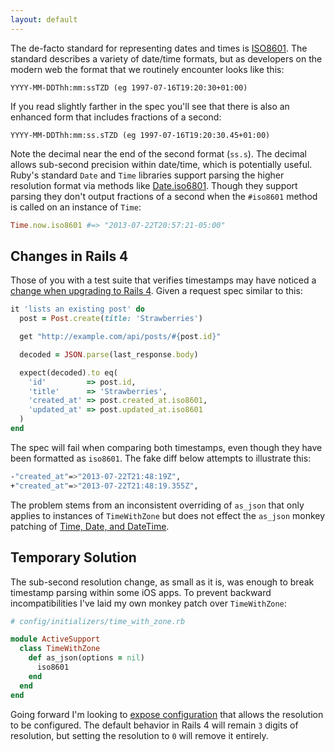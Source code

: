 ```yaml
---
layout: default
---
```


The de-facto standard for representing dates and times is [ISO8601][0]. The
standard describes a variety of date/time formats, but as developers on the
modern web the format that we routinely encounter looks like this:

```
YYYY-MM-DDThh:mm:ssTZD (eg 1997-07-16T19:20:30+01:00)
```

If you read slightly farther in the spec you'll see that there is also an
enhanced form that includes fractions of a second:

```
YYYY-MM-DDThh:mm:ss.sTZD (eg 1997-07-16T19:20:30.45+01:00)
```

Note the decimal near the end of the second format (`ss.s`). The decimal allows
sub-second precision within date/time, which is potentially useful. Ruby's
standard `Date` and `Time` libraries support parsing the higher resolution
format via methods like [Date.iso6801][1]. Though they support parsing they don't
output fractions of a second when the `#iso8601` method is called on an
instance of `Time`:

```ruby
Time.now.iso8601 #=> "2013-07-22T20:57:21-05:00"
```

## Changes in Rails 4

Those of you with a test suite that verifies timestamps may have noticed a
[change when upgrading to Rails 4][2]. Given a request spec similar to this:

```ruby
it 'lists an existing post' do
  post = Post.create(title: 'Strawberries')

  get "http://example.com/api/posts/#{post.id}"

  decoded = JSON.parse(last_response.body)

  expect(decoded).to eq(
    'id'         => post.id,
    'title'      => 'Strawberries',
    'created_at' => post.created_at.iso8601,
    'updated_at' => post.updated_at.iso8601
  )
end
```

The spec will fail when comparing both timestamps, even though they have been
formatted as `iso8601`. The fake diff below attempts to illustrate this:

```bash
-"created_at"=>"2013-07-22T21:48:19Z",
+"created_at"=>"2013-07-22T21:48:19.355Z",
```

The problem stems from an inconsistent overriding of `as_json` that only
applies to instances of `TimeWithZone` but does not effect the `as_json` monkey
patching of [Time, Date, and DateTime][3].

## Temporary Solution

The sub-second resolution change, as small as it is, was enough to break
timestamp parsing within some iOS apps. To prevent backward incompatibilities
I've laid my own monkey patch over `TimeWithZone`:

```ruby
# config/initializers/time_with_zone.rb

module ActiveSupport
  class TimeWithZone
    def as_json(options = nil)
      iso8601
    end
  end
end
```

Going forward I'm looking to [expose configuration][4] that allows the
resolution to be configured. The default behavior in Rails 4 will remain `3`
digits of resolution, but setting the resolution to `0` will remove it
entirely.

[0]: http://www.w3.org/TR/NOTE-datetime
[1]: http://ruby-doc.org/stdlib-2.0/libdoc/date/rdoc/Date.html#method-c-_iso8601
[2]: https://github.com/rails/rails/commit/28ab79d7c579fa1d76ac868be02b38b02818428a
[3]: https://github.com/rails/rails/blob/master/activesupport/lib/active_support/json/encoding.rb#L316
[4]: https://github.com/rails/rails/pull/11464

